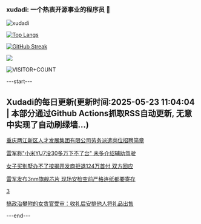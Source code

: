 ### xudadi: 一个热衷开源事业的程序员 👋

![xudadi](https://github-readme-stats-git-masterorgs-github-readme-stats-team.vercel.app/api?username=xudadi)

[![Top Langs](https://github-readme-stats.vercel.app/api/top-langs/?username=xudadi)](https://github.com/anuraghazra/github-readme-stats)

[![GitHub Streak](https://streak-stats.demolab.com?user=xudadi&locale=zh_Hans)](https://git.io/streak-stats)

![](https://raw.githubusercontent.com/xudadi/xudadi/main/assets/github-contribution-grid-snake.svg)

![VISITOR+COUNT](https://komarev.com/ghpvc/?username=xudadi&label=VISITOR+COUNT)


---start---

## Xudadi的每日更新(更新时间:2025-05-23 11:04:04 | 本部分通过Github Actions抓取RSS自动更新, 无意中实现了自动刷绿墙...)

[重庆两江新区人才发展集团有限公司劳务派遣岗位招聘简章](https://www.gongkaoleida.com/article/2414134)

[雷军称"小米YU7没30多万下不了台" 未多介绍辅助驾驶](https://m.163.com/news/article/K074H94M0512B07B.html)

[女子买别墅办不了按揭开发商拒退124万首付 双方回应](https://m.163.com/news/article/K071E9RV0514D3UH.html)

[雷军发布3nm旗舰芯片 现场安检空前严格连纸都要寄存](https://m.163.com/news/article/K06KM1Q20519D3V1.html)

[3](https://m.163.com/touch/news/sub/domestic)

[搞政治攀附的女贪官受审：收礼后安排他人将礼品出售](https://m.163.com/news/article/K06J4K8I051482MP.html)

---end---
